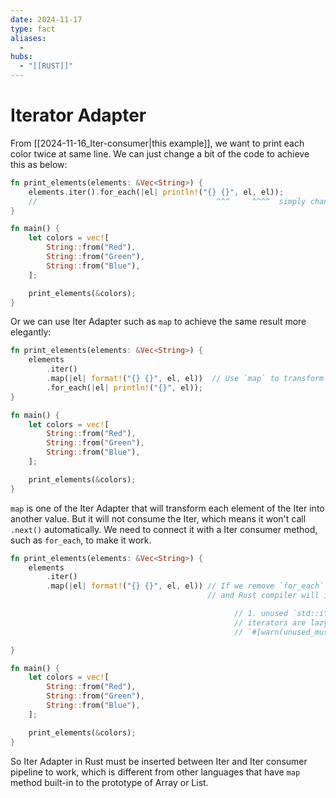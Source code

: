 ```yaml
---
date: 2024-11-17
type: fact
aliases:
  -
hubs:
  - "[[RUST]]"
---
```


# Iterator Adapter

From [[2024-11-16_Iter-consumer|this example]], we want to print each color twice at same line. We can just change a bit of the code to achieve this as below:

```rust
fn print_elements(elements: &Vec<String>) {
    elements.iter().for_each(|el| println!("{} {}", el, el));
    //                                        ^^^     ^^^^  simply change closure of `for_each` to print twice
}

fn main() {
    let colors = vec![
        String::from("Red"),
        String::from("Green"),
        String::from("Blue"),
    ];

    print_elements(&colors);
}

```

Or we can use Iter Adapter such as `map` to achieve the same result more elegantly:

```rust
fn print_elements(elements: &Vec<String>) {
    elements
        .iter()
        .map(|el| format!("{} {}", el, el))  // Use `map` to transform each element
        .for_each(|el| println!("{}", el));
}

fn main() {
    let colors = vec![
        String::from("Red"),
        String::from("Green"),
        String::from("Blue"),
    ];

    print_elements(&colors);
}

```

`map` is one of the Iter Adapter that will transform each element of the Iter into another value. But it will not consume the Iter, which means it won't call `.next()` automatically. We need to connect it with a Iter consumer method, such as `for_each`, to make it work.

```rust
fn print_elements(elements: &Vec<String>) {
    elements
        .iter()
        .map(|el| format!("{} {}", el, el)) // If we remove `for_each` line, iteration will not happen
                                            // and Rust compiler will issue a warning:

                                                  // 1. unused `std::iter::Map` that must be used
                                                  // iterators are lazy and do nothing unless consumed
                                                  // `#[warn(unused_must_use)]` on by default [unused_must_use]

}

fn main() {
    let colors = vec![
        String::from("Red"),
        String::from("Green"),
        String::from("Blue"),
    ];

    print_elements(&colors);
}

```

So Iter Adapter in Rust must be inserted between Iter and Iter consumer pipeline to work, which is different from other languages that have `map` method built-in to the prototype of Array or List.


